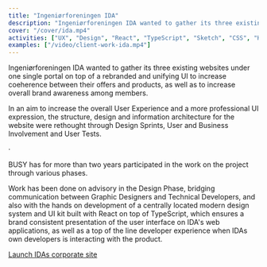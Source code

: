 ```yaml
---
title: "Ingeniørforeningen IDA"
description: "Ingeniørforeningen IDA wanted to gather its three existing websites under one single portal on top of a rebranded and unifying UI to increase coeherence between their offers and products, as well as to increase overall brand awareness among members."
cover: "/cover/ida.mp4"
activities: ["UX", "Design", "React", "TypeScript", "Sketch", "CSS", "HTML"]
examples: ["/video/client-work-ida.mp4"]
---
```


Ingeniørforeningen IDA wanted to gather its three existing websites under one single portal on top of a rebranded and unifying UI to increase coeherence between their offers and products, as well as to increase overall brand awareness among members.

In an aim to increase the overall User Experience and a more professional UI expression, the structure, design and information architecture for the website were rethought through Design Sprints, User and Business Involvement and User Tests.

&middot;

BUSY has for more than two years participated in the work on the project through various phases.

Work has been done on advisory in the Design Phase, bridging communication between Graphic Designers and Technical Developers, and also with the hands on development of a centrally located modern design system and UI kit built with React on top of TypeScript, which ensures a brand consistent presentation of the user interface on IDA's web applications, as well as a top of the line developer experience when IDAs own developers is interacting with the product.

<a href="https://ida.dk" target="_blank">Launch IDAs corporate site</a>
